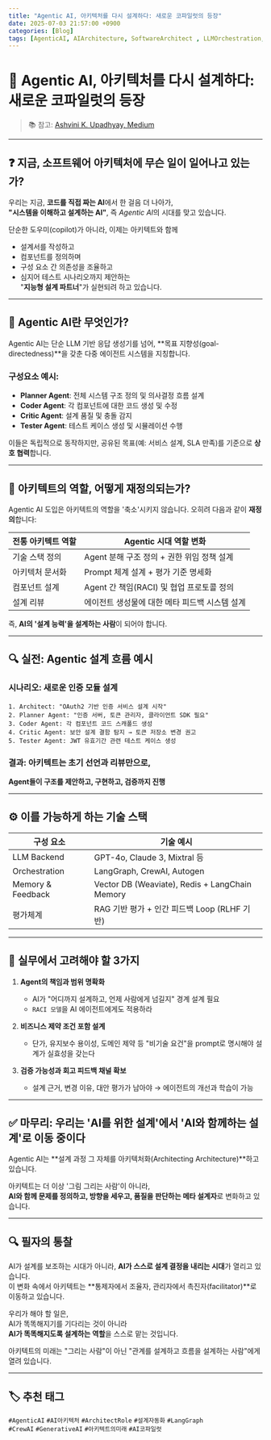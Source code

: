 ```yaml
---
title: "Agentic AI, 아키텍처를 다시 설계하다: 새로운 코파일럿의 등장"
date: 2025-07-03 21:57:00 +0900
categories: [Blog]
tags: [AgenticAI, AIArchitecture, SoftwareArchitect , LLMOrchestration, PromptEngineering, AutonomousAgents, ArchitectureAutomation, AIinDevelopment]
---
```


# 🧠 Agentic AI, 아키텍처를 다시 설계하다: 새로운 코파일럿의 등장

> 📚 참고: [Ashvini K. Upadhyay, Medium](https://medium.com/@ashu667/the-software-architects-new-co-pilot-is-agentic-ai-about-to-re-architect-how-we-build-software-7d00a5993c11?utm_source=chatgpt.com)

---

## ❓ 지금, 소프트웨어 아키텍처에 무슨 일이 일어나고 있는가?

우리는 지금, **코드를 직접 짜는 AI**에서 한 걸음 더 나아가,  
**"시스템을 이해하고 설계하는 AI"**, 즉 *Agentic AI*의 시대를 맞고 있습니다.

단순한 도우미(copilot)가 아니라, 이제는 아키텍트와 함께  
- 설계서를 작성하고  
- 컴포넌트를 정의하며  
- 구성 요소 간 의존성을 조율하고  
- 심지어 테스트 시나리오까지 제안하는  
"**지능형 설계 파트너**"가 실현되려 하고 있습니다.

---

## 🤖 Agentic AI란 무엇인가?

Agentic AI는 단순 LLM 기반 응답 생성기를 넘어, **목표 지향성(goal-directedness)**을 갖춘 다중 에이전트 시스템을 지칭합니다.

### 구성요소 예시:

- **Planner Agent**: 전체 시스템 구조 정의 및 의사결정 흐름 설계  
- **Coder Agent**: 각 컴포넌트에 대한 코드 생성 및 수정  
- **Critic Agent**: 설계 품질 및 충돌 감지  
- **Tester Agent**: 테스트 케이스 생성 및 시뮬레이션 수행

이들은 독립적으로 동작하지만, 공유된 목표(예: 서비스 설계, SLA 만족)를 기준으로 **상호 협력**합니다.

---

## 🧩 아키텍트의 역할, 어떻게 재정의되는가?

Agentic AI 도입은 아키텍트의 역할을 '축소'시키지 않습니다. 오히려 다음과 같이 **재정의**합니다:

| 전통 아키텍트 역할 | Agentic 시대 역할 변화 |
|------------------|--------------------|
| 기술 스택 정의 | Agent 분해 구조 정의 + 권한 위임 정책 설계 |
| 아키텍처 문서화 | Prompt 체계 설계 + 평가 기준 명세화 |
| 컴포넌트 설계 | Agent 간 책임(RACI) 및 협업 프로토콜 정의 |
| 설계 리뷰 | 에이전트 생성물에 대한 메타 피드백 시스템 설계 |

즉, **AI의 '설계 능력'을 설계하는 사람**이 되어야 합니다.

---

## 🔍 실전: Agentic 설계 흐름 예시

### 시나리오: 새로운 인증 모듈 설계

```
1. Architect: "OAuth2 기반 인증 서비스 설계 시작"
2. Planner Agent: "인증 서버, 토큰 관리자, 클라이언트 SDK 필요"
3. Coder Agent: 각 컴포넌트 코드 스캐폴드 생성
4. Critic Agent: 보안 설계 결함 탐지 → 토큰 저장소 변경 권고
5. Tester Agent: JWT 유효기간 관련 테스트 케이스 생성
```

### 결과: 아키텍트는 초기 선언과 리뷰만으로,  
**Agent들이 구조를 제안하고, 구현하고, 검증까지 진행**

---

## ⚙️ 이를 가능하게 하는 기술 스택

| 구성 요소 | 기술 예시 |
|-----------|-----------|
| LLM Backend | GPT-4o, Claude 3, Mixtral 등 |
| Orchestration | LangGraph, CrewAI, Autogen |
| Memory & Feedback | Vector DB (Weaviate), Redis + LangChain Memory |
| 평가체계 | RAG 기반 평가 + 인간 피드백 Loop (RLHF 기반) |

---

## 🧠 실무에서 고려해야 할 3가지

1. **Agent의 책임과 범위 명확화**  
   - AI가 "어디까지 설계하고, 언제 사람에게 넘길지" 경계 설계 필요  
   - `RACI 모델`을 AI 에이전트에게도 적용하라

2. **비즈니스 제약 조건 포함 설계**  
   - 단가, 유지보수 용이성, 도메인 제약 등 "비기술 요건"을 prompt로 명시해야 설계가 실효성을 갖는다

3. **검증 가능성과 회고 피드백 채널 확보**  
   - 설계 근거, 변경 이유, 대안 평가가 남아야 → 에이전트의 개선과 학습이 가능

---

## ✅ 마무리: 우리는 'AI를 위한 설계'에서 'AI와 함께하는 설계'로 이동 중이다

Agentic AI는 **설계 과정 그 자체를 아키텍처화(Architecting Architecture)**하고 있습니다.

아키텍트는 더 이상 '그림 그리는 사람'이 아니라,  
**AI와 함께 문제를 정의하고, 방향을 세우고, 품질을 판단하는 메타 설계자**로 변화하고 있습니다.

---

## 🔍 필자의 통찰

AI가 설계를 보조하는 시대가 아니라, **AI가 스스로 설계 결정을 내리는 시대**가 열리고 있습니다.  
이 변화 속에서 아키텍트는 **통제자에서 조율자, 관리자에서 촉진자(facilitator)**로 이동하고 있습니다.

우리가 해야 할 일은,  
AI가 똑똑해지기를 기다리는 것이 아니라  
**AI가 똑똑해지도록 설계하는 역할**을 스스로 맡는 것입니다.

아키텍트의 미래는 "그리는 사람"이 아닌 "관계를 설계하고 흐름을 설계하는 사람"에게 열려 있습니다.

---

## 🏷️ 추천 태그

`#AgenticAI` `#AI아키텍처` `#ArchitectRole` `#설계자동화` `#LangGraph`  
`#CrewAI` `#GenerativeAI` `#아키텍트의미래` `#AI코파일럿`

<script src="https://cdn.jsdelivr.net/npm/wordcloud@1.2.2/src/wordcloud2.min.js"></script>
<script>
  var tagList = [
    {% assign all_posts = site.posts | concat: site.book-reviews %}
    {% assign all_tags = '' | split: '' %}
    {% for post in all_posts %}
      {% for tag in post.tags %}
        {% unless all_tags contains tag %}
          {% assign all_tags = all_tags | push: tag %}
        {% endunless %}
      {% endfor %}
    {% endfor %}
    {% assign sorted_tags = all_tags | sort_natural %}
    {% for t in sorted_tags %}
      {%- assign tag_count = 0 -%}
      {%- for post in all_posts -%}
        {%- if post.tags contains t -%}
          {%- assign tag_count = tag_count | plus: 1 -%}
        {%- endif -%}
      {%- endfor -%}
      ["{{ t }}", {{ tag_count }}]{% unless forloop.last %},{% endunless %}
    {% endfor %}
  ];
</script>

<div style="width: 100%; height: 500px;">
  <canvas id="tag-cloud-canvas" width="900" height="500"></canvas>
</div>

<script>
  WordCloud(document.getElementById('tag-cloud-canvas'), {
    list: tagList,
    gridSize: 12,
    weightFactor: 20,
    fontFamily: 'Nanum Gothic, Arial',
    color: 'random-dark',
    rotateRatio: 0.5,
    backgroundColor: '#fff',
    click: function(item) {
      window.location.href = '/tags/' + encodeURIComponent(item[0]) + '/';
    }
  });
</script>
